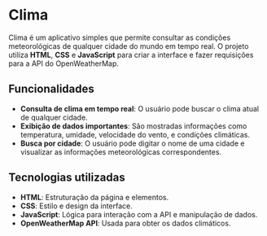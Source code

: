 # Clima

Clima é um aplicativo simples que permite consultar as condições meteorológicas de qualquer cidade do mundo em tempo real. O projeto utiliza **HTML**, **CSS** e **JavaScript** para criar a interface e fazer requisições para a API do OpenWeatherMap.

## Funcionalidades

- **Consulta de clima em tempo real**: O usuário pode buscar o clima atual de qualquer cidade.
- **Exibição de dados importantes**: São mostradas informações como temperatura, umidade, velocidade do vento, e condições climáticas.
- **Busca por cidade**: O usuário pode digitar o nome de uma cidade e visualizar as informações meteorológicas correspondentes.

## Tecnologias utilizadas

- **HTML**: Estruturação da página e elementos.
- **CSS**: Estilo e design da interface.
- **JavaScript**: Lógica para interação com a API e manipulação de dados.
- **OpenWeatherMap API**: Usada para obter os dados climáticos.

